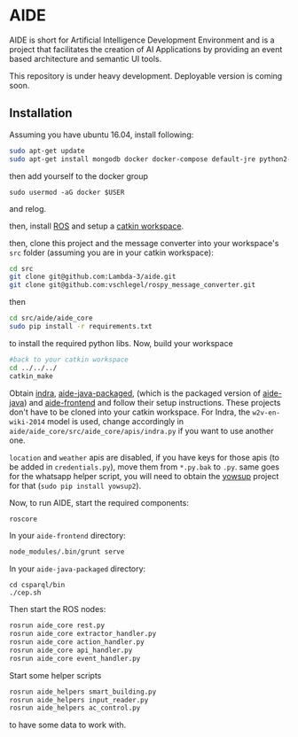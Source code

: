 # AIDE
AIDE is short for Artificial Intelligence Development Environment and is a project that facilitates the creation of AI Applications by providing an event based architecture and semantic UI tools. 

This repository is under heavy development. Deployable version is coming soon.
## Installation
Assuming you have ubuntu 16.04, install following:

```bash
sudo apt-get update
sudo apt-get install mongodb docker docker-compose default-jre python2-pip
```
then add yourself to the docker group
```
sudo usermod -aG docker $USER
```
and relog.

then, install [ROS](http://wiki.ros.org/kinetic/Installation/Ubuntu) and setup a [catkin workspace](http://wiki.ros.org/ROS/Tutorials/InstallingandConfiguringROSEnvironment).

then, clone this project and the message converter into your workspace's `src` folder (assuming you are in your catkin workspace):
```bash
cd src
git clone git@github.com:Lambda-3/aide.git
git clone git@github.com:vschlegel/rospy_message_converter.git
```
then
```bash
cd src/aide/aide_core
sudo pip install -r requirements.txt
```
to install the required python libs.
Now, build your workspace
```bash
#back to your catkin workspace
cd ../../../
catkin_make
```

Obtain [indra](https://github.com/Lambda-3/IndraComposed), [aide-java-packaged](https://github.com/vschlegel/aide-java-packaged), (which is the packaged version of [aide-java](https://github.com/Lambda-3/aide-java)) and [aide-frontend](https://github.com/vschlegel/aide-frontend) and follow their setup instructions. These projects don't have to be cloned into your catkin workspace.
For Indra, the `w2v-en-wiki-2014` model is used, change accordingly in `aide/aide_core/src/aide_core/apis/indra.py` if you want to use another one.

`location` and `weather` apis are disabled, if you have keys for those apis (to be added in `credentials.py`), move them from `*.py.bak` to `.py`. same goes for the whatsapp helper script, you will need to obtain the [yowsup](https://github.com/tgalal/yowsup/) project for that (`sudo pip install yowsup2`).

Now, to run AIDE, start the required components:
```bash
roscore
```
In your `aide-frontend` directory:
```bash
node_modules/.bin/grunt serve
```
In your `aide-java-packaged` directory:
```
cd csparql/bin
./cep.sh
```
Then start the ROS nodes:
```bash
rosrun aide_core rest.py
rosrun aide_core extractor_handler.py
rosrun aide_core action_handler.py
rosrun aide_core api_handler.py
rosrun aide_core event_handler.py
```
Start some helper scripts
```bash
rosrun aide_helpers smart_building.py
rosrun aide_helpers input_reader.py
rosrun aide_helpers ac_control.py
```
to have some data to work with.
